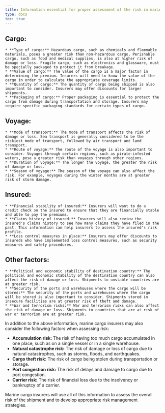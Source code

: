 ```yaml
---
title: Information essential for proper assessment of the risk in marine cargo insurance.
type: docs
toc: true
---
```


## **Cargo:**

    * **Type of cargo:** Hazardous cargo, such as chemicals and flammable materials, poses a greater risk than non-hazardous cargo. Perishable cargo, such as food and medical supplies, is also at higher risk of damage or loss. Fragile cargo, such as electronics and glassware, must be specially packaged to protect it from breakage.
    * **Value of cargo:** The value of the cargo is a major factor in determining the premium. Insurers will need to know the value of the cargo in order to calculate the appropriate coverage limits.
    * **Quantity of cargo:** The quantity of cargo being shipped is also important to consider. Insurers may offer discounts for larger shipments.
    * **Packaging of cargo:** Proper packaging is essential to protect the cargo from damage during transportation and storage. Insurers may require specific packaging standards for certain types of cargo.

## **Voyage:**

    * **Mode of transport:** The mode of transport affects the risk of damage or loss. Sea transport is generally considered to be the riskiest mode of transport, followed by air transport and land transport.
    * **Route of voyage:** The route of the voyage is also important to consider. Voyages through certain regions, such as pirate-infested waters, pose a greater risk than voyages through other regions.
    * **Duration of voyage:** The longer the voyage, the greater the risk of damage or loss.
    * **Season of voyage:** The season of the voyage can also affect the risk. For example, voyages during the winter months are at greater risk of storm damage.

## **Insured:**

    * **Financial stability of insured:** Insurers will want to do a credit check on the insured to ensure that they are financially stable and able to pay the premiums.
    * **Claims history of insured:** Insurers will also review the insured's claims history to see how many claims they have filed in the past. This information can help insurers to assess the insured's risk profile.
    * **Loss control measures in place:** Insurers may offer discounts to insureds who have implemented loss control measures, such as security measures and safety procedures.

## **Other factors:**

    * **Political and economic stability of destination country:** The political and economic stability of the destination country can also affect the risk of damage or loss. Shipments to unstable countries are at greater risk.
    * **Security of the ports and warehouses where the cargo will be stored:** The security of the ports and warehouses where the cargo will be stored is also important to consider. Shipments stored in insecure facilities are at greater risk of theft and damage.
    * **War and terrorism risks:** War and terrorism risks can also affect the risk of damage or loss. Shipments to countries that are at risk of war or terrorism are at greater risk.

In addition to the above information, marine cargo insurers may also consider the following factors when assessing risk:

* **Accumulation risk:** The risk of having too much cargo accumulated in one place, such as on a single vessel or in a single warehouse.
* **Natural catastrophe risk:** The risk of damage or loss of cargo due to natural catastrophes, such as storms, floods, and earthquakes.
* **Cargo theft risk:** The risk of cargo being stolen during transportation or storage.
* **Port congestion risk:** The risk of delays and damage to cargo due to port congestion.
* **Carrier risk:** The risk of financial loss due to the insolvency or bankruptcy of a carrier.

Marine cargo insurers will use all of this information to assess the overall risk of the shipment and to develop appropriate risk management strategies.


